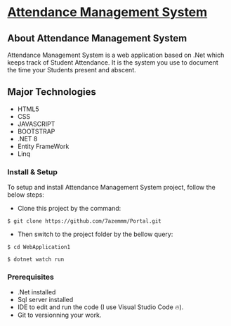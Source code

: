 <p align="center"><a href="https://ams.aliatayee.com" target="_blank"><h1>Attendance Management System</h1></a></p>

## About Attendance Management System

Attendance Management System is a web application based on .Net  which keeps track of Student Attendance. It is the system you use to document the time your Students present and abscent.

## Major Technologies
- HTML5
- CSS
- JAVASCRIPT
- BOOTSTRAP
- .NET 8 
- Entity FrameWork 
- Linq



### Install & Setup

To setup and install Attendance Management System project, follow the below steps:
- Clone this project by the command: 

```
$ git clone https://github.com/7azemmm/Portal.git
```

- Then switch to the project folder by the bellow query:

```
$ cd WebApplication1
```

```
$ dotnet watch run
```
### Prerequisites
- .Net installed
- Sql server installed
- IDE to edit and run the code (I use Visual Studio Code 🔥).
- Git to versionning your work.

 



